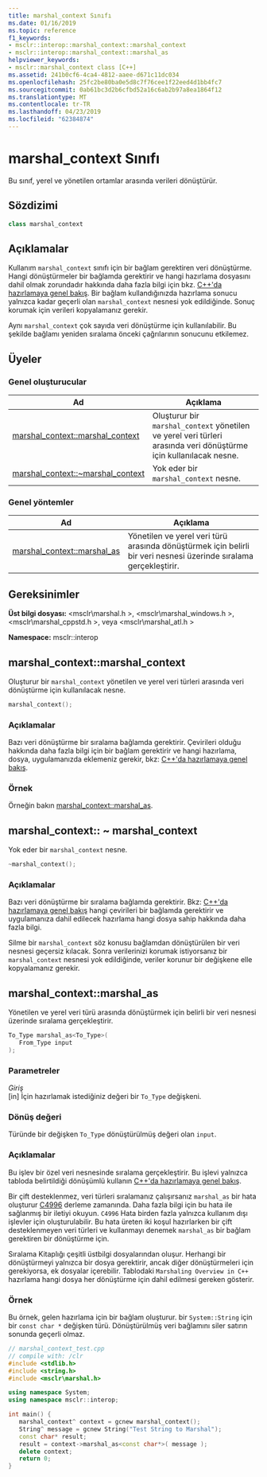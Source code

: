 ```yaml
---
title: marshal_context Sınıfı
ms.date: 01/16/2019
ms.topic: reference
f1_keywords:
- msclr::interop::marshal_context::marshal_context
- msclr::interop::marshal_context::marshal_as
helpviewer_keywords:
- msclr::marshal_context class [C++]
ms.assetid: 241b0cf6-4ca4-4812-aaee-d671c11dc034
ms.openlocfilehash: 25fc2be80ba0e5d8c7f76cee1f22eed4d1bb4fc7
ms.sourcegitcommit: 0ab61bc3d2b6cfbd52a16c6ab2b97a8ea1864f12
ms.translationtype: MT
ms.contentlocale: tr-TR
ms.lasthandoff: 04/23/2019
ms.locfileid: "62384874"
---
```

# <a name="marshalcontext-class"></a>marshal_context Sınıfı

Bu sınıf, yerel ve yönetilen ortamlar arasında verileri dönüştürür.

## <a name="syntax"></a>Sözdizimi

```cpp
class marshal_context
```

## <a name="remarks"></a>Açıklamalar

Kullanım `marshal_context` sınıfı için bir bağlam gerektiren veri dönüştürme. Hangi dönüştürmeler bir bağlamda gerektirir ve hangi hazırlama dosyasını dahil olmak zorundadır hakkında daha fazla bilgi için bkz. [C++'da hazırlamaya genel bakış](../dotnet/overview-of-marshaling-in-cpp.md). Bir bağlam kullandığınızda hazırlama sonucu yalnızca kadar geçerli olan `marshal_context` nesnesi yok edildiğinde. Sonuç korumak için verileri kopyalamanız gerekir.

Aynı `marshal_context` çok sayıda veri dönüştürme için kullanılabilir. Bu şekilde bağlamı yeniden sıralama önceki çağrılarının sonucunu etkilemez.

## <a name="members"></a>Üyeler

### <a name="public-constructors"></a>Genel oluşturucular

|Ad|Açıklama| 
|---------|-----------| 
|[marshal_context::marshal_context](#marshal-context)|Oluşturur bir `marshal_context` yönetilen ve yerel veri türleri arasında veri dönüştürme için kullanılacak nesne.| 
|[marshal_context::~marshal_context](#tilde-marshal-context)|Yok eder bir `marshal_context` nesne.| 

### <a name="public-methods"></a>Genel yöntemler

|Ad|Açıklama| 
|---------|-----------| 
|[marshal_context::marshal_as](#marshal-as)|Yönetilen ve yerel veri türü arasında dönüştürmek için belirli bir veri nesnesi üzerinde sıralama gerçekleştirir.| 


## <a name="requirements"></a>Gereksinimler

**Üst bilgi dosyası:** \<msclr\marshal.h >, \<msclr\marshal_windows.h >, \<msclr\marshal_cppstd.h >, veya \<msclr\marshal_atl.h >

**Namespace:** msclr::interop

## <a name="marshal-context"></a>marshal_context::marshal_context

Oluşturur bir `marshal_context` yönetilen ve yerel veri türleri arasında veri dönüştürme için kullanılacak nesne.

```cpp
marshal_context();
```

### <a name="remarks"></a>Açıklamalar

Bazı veri dönüştürme bir sıralama bağlamda gerektirir. Çevirileri olduğu hakkında daha fazla bilgi için bir bağlam gerektirir ve hangi hazırlama, dosya, uygulamanızda eklemeniz gerekir, bkz: [C++'da hazırlamaya genel bakış](../dotnet/overview-of-marshaling-in-cpp.md).

### <a name="example"></a>Örnek

Örneğin bakın [marshal_context::marshal_as](../dotnet/marshal-context-marshal-as.md).


## <a name="tilde-marshal-context"></a>marshal_context:: ~ marshal_context

Yok eder bir `marshal_context` nesne.

```cpp
~marshal_context();
```

### <a name="remarks"></a>Açıklamalar

Bazı veri dönüştürme bir sıralama bağlamda gerektirir. Bkz: [C++'da hazırlamaya genel bakış](../dotnet/overview-of-marshaling-in-cpp.md) hangi çevirileri bir bağlamda gerektirir ve uygulamanıza dahil edilecek hazırlama hangi dosya sahip hakkında daha fazla bilgi.

Silme bir `marshal_context` söz konusu bağlamdan dönüştürülen bir veri nesnesi geçersiz kılacak. Sonra verilerinizi korumak istiyorsanız bir `marshal_context` nesnesi yok edildiğinde, veriler korunur bir değişkene elle kopyalamanız gerekir.

## <a name="marshal-as"></a>marshal_context::marshal_as

Yönetilen ve yerel veri türü arasında dönüştürmek için belirli bir veri nesnesi üzerinde sıralama gerçekleştirir.

```cpp
To_Type marshal_as<To_Type>(
   From_Type input
);
```

### <a name="parameters"></a>Parametreler

*Giriş*<br/>
[in] İçin hazırlamak istediğiniz değeri bir `To_Type` değişkeni.

### <a name="return-value"></a>Dönüş değeri

Türünde bir değişken `To_Type` dönüştürülmüş değeri olan `input`.

### <a name="remarks"></a>Açıklamalar

Bu işlev bir özel veri nesnesinde sıralama gerçekleştirir. Bu işlevi yalnızca tabloda belirtildiği dönüşümlü kullanın [C++'da hazırlamaya genel bakış](../dotnet/overview-of-marshaling-in-cpp.md).

Bir çift desteklenmez, veri türleri sıralamanız çalışırsanız `marshal_as` bir hata oluşturur [C4996](../error-messages/compiler-warnings/compiler-warning-level-3-c4996.md) derleme zamanında. Daha fazla bilgi için bu hata ile sağlanmış bir iletiyi okuyun. `C4996` Hata birden fazla yalnızca kullanım dışı işlevler için oluşturulabilir. Bu hata üreten iki koşul hazırlarken bir çift desteklenmeyen veri türleri ve kullanmayı denemek `marshal_as` bir bağlam gerektiren bir dönüştürme için.

Sıralama Kitaplığı çeşitli üstbilgi dosyalarından oluşur. Herhangi bir dönüştürmeyi yalnızca bir dosya gerektirir, ancak diğer dönüştürmeleri için gerekiyorsa, ek dosyalar içerebilir. Tablodaki `Marshaling Overview in C++` hazırlama hangi dosya her dönüştürme için dahil edilmesi gereken gösterir.

### <a name="example"></a>Örnek

Bu örnek, gelen hazırlama için bir bağlam oluşturur. bir `System::String` için bir `const char *` değişken türü. Dönüştürülmüş veri bağlamını siler satırın sonunda geçerli olmaz.

```cpp
// marshal_context_test.cpp
// compile with: /clr
#include <stdlib.h>
#include <string.h>
#include <msclr\marshal.h>

using namespace System;
using namespace msclr::interop;

int main() {
   marshal_context^ context = gcnew marshal_context();
   String^ message = gcnew String("Test String to Marshal");
   const char* result;
   result = context->marshal_as<const char*>( message );
   delete context;
   return 0;
}
```